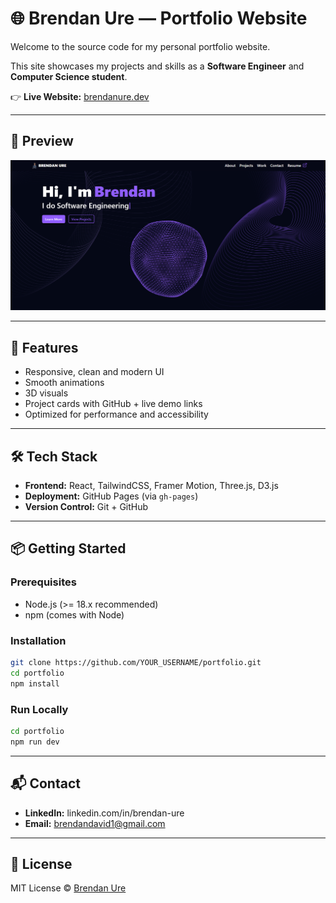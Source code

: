 # 🌐 Brendan Ure — Portfolio Website

Welcome to the source code for my personal portfolio website.  

This site showcases my projects and skills as a **Software Engineer** and **Computer Science student**.  

👉 **Live Website:** [brendanure.dev](https://brendanure.dev)

---

## 📸 Preview
<div align="left">
  <img src="/portfolio-website/public/preview.PNG" alt="Preview" width="full"/>
</div>

---

## 🚀 Features
- Responsive, clean and modern UI
- Smooth animations
- 3D visuals
- Project cards with GitHub + live demo links
- Optimized for performance and accessibility

---

## 🛠️ Tech Stack
- **Frontend:** React, TailwindCSS, Framer Motion, Three.js, D3.js   
- **Deployment:** GitHub Pages (via `gh-pages`)  
- **Version Control:** Git + GitHub  

---

## 📦 Getting Started

### Prerequisites
- Node.js (>= 18.x recommended)  
- npm (comes with Node)

### Installation
```bash
git clone https://github.com/YOUR_USERNAME/portfolio.git
cd portfolio
npm install
```

### Run Locally
```bash
cd portfolio
npm run dev
```

---

## 📬 Contact
- **LinkedIn:** linkedin.com/in/brendan-ure
- **Email:** brendandavid1@gmail.com

---

## 📄 License
MIT License © [Brendan Ure](LICENSE)
